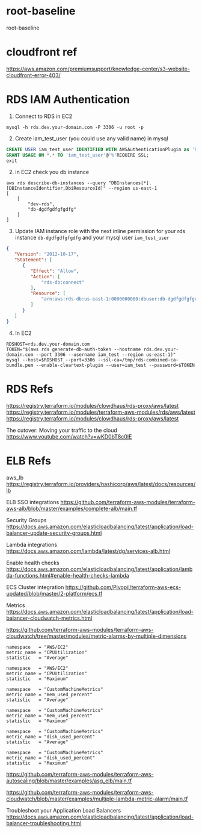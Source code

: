 # root-baseline
root-baseline
# cloudfront ref
https://aws.amazon.com/premiumsupport/knowledge-center/s3-website-cloudfront-error-403/

# RDS IAM Authentication

1) Connect to RDS in EC2
```shell script
mysql -h rds.dev.your-domain.com -P 3306 -u root -p
```

2) Create iam_test_user (you could use any valid name) in mysql 
```sql
CREATE USER iam_test_user IDENTIFIED WITH AWSAuthenticationPlugin as 'RDS';
GRANT USAGE ON *.* TO 'iam_test_user'@'%'REQUIRE SSL;
exit
```

2) in EC2 check you db instance
```shell script
aws rds describe-db-instances --query "DBInstances[*].[DBInstanceIdentifier,DbiResourceId]" --region us-east-1
[
    [
        "dev-rds",
        "db-dgdfgdfgfgdfg"
    ]
]
```


3) Update IAM instance role with the next inline permission for your rds instance `db-dgdfgdfgfgdfg` and your mysql user `iam_test_user`
```json
{
   "Version": "2012-10-17",
   "Statement": [
      {
         "Effect": "Allow",
         "Action": [
             "rds-db:connect"
         ],
         "Resource": [
             "arn:aws:rds-db:us-east-1:0000000000:dbuser:db-dgdfgdfgfgdfg/iam_test_user"
         ]
      }
   ]
}
```
4) In EC2
```shell script
RDSHOST=rds.dev.your-domain.com
TOKEN="$(aws rds generate-db-auth-token --hostname rds.dev.your-domain.com --port 3306 --username iam_test --region us-east-1)"
mysql --host=$RDSHOST --port=3306 --ssl-ca=/tmp/rds-combined-ca-bundle.pem --enable-cleartext-plugin --user=iam_test --password=$TOKEN
```

# RDS Refs
https://registry.terraform.io/modules/clowdhaus/rds-proxy/aws/latest
https://registry.terraform.io/modules/terraform-aws-modules/rds/aws/latest
https://registry.terraform.io/modules/clowdhaus/rds-proxy/aws/latest

The cutover: Moving your traffic to the cloud
https://www.youtube.com/watch?v=wKD0bT8c0IE

# ELB Refs
aws_lb
https://registry.terraform.io/providers/hashicorp/aws/latest/docs/resources/lb

ELB SSO integrations 
https://github.com/terraform-aws-modules/terraform-aws-alb/blob/master/examples/complete-alb/main.tf

Security Groups
https://docs.aws.amazon.com/elasticloadbalancing/latest/application/load-balancer-update-security-groups.html

Lambda integrations 
https://docs.aws.amazon.com/lambda/latest/dg/services-alb.html

Enable health checks
https://docs.aws.amazon.com/elasticloadbalancing/latest/application/lambda-functions.html#enable-health-checks-lambda

ECS Cluster integration
https://github.com/Pivopil/terraform-aws-ecs-updated/blob/master/2-platform/ecs.tf

Metrics
https://docs.aws.amazon.com/elasticloadbalancing/latest/application/load-balancer-cloudwatch-metrics.html



https://github.com/terraform-aws-modules/terraform-aws-cloudwatch/tree/master/modules/metric-alarms-by-multiple-dimensions
```shell script
namespace   = "AWS/EC2"
metric_name = "CPUUtilization"
statistic   = "Average"

namespace   = "AWS/EC2"
metric_name = "CPUUtilization"
statistic   = "Maximum"

namespace   = "CustomMachineMetrics"
metric_name = "mem_used_percent"
statistic   = "Average"

namespace   = "CustomMachineMetrics"
metric_name = "mem_used_percent"
statistic   = "Maximum"

namespace   = "CustomMachineMetrics"
metric_name = "disk_used_percent"
statistic   = "Average"

namespace   = "CustomMachineMetrics"
metric_name = "disk_used_percent"
statistic   = "Maximum"
```

https://github.com/terraform-aws-modules/terraform-aws-autoscaling/blob/master/examples/asg_elb/main.tf
    
    


https://github.com/terraform-aws-modules/terraform-aws-cloudwatch/blob/master/examples/multiple-lambda-metric-alarm/main.tf

Troubleshoot your Application Load Balancers
https://docs.aws.amazon.com/elasticloadbalancing/latest/application/load-balancer-troubleshooting.html
